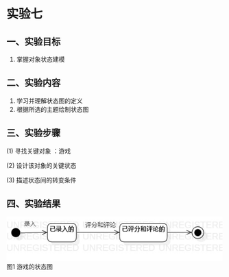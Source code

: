 # 实验七

## 一、实验目标

1. 掌握对象状态建模

## 二、实验内容

1. 学习并理解状态图的定义
2. 根据所选的主题绘制状态图

## 三、实验步骤

(1) 寻找关键对象 ：游戏

(2) 设计该对象的关键状态

(3) 描述状态间的转变条件

## 四、实验结果

![状态图](./Lab7_StatechartDiagram1.jpg)  
图1  游戏的状态图
